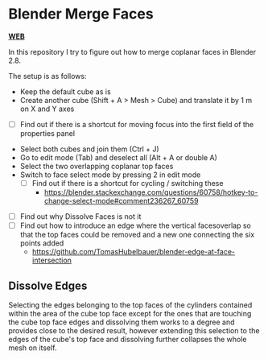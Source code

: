 # Blender Merge Faces

[**WEB**](https://tomashubelbauer.github.io/blender-merge-faces)

In this repository I try to figure out how to merge coplanar faces in Blender 2.8.

The setup is as follows:

- Keep the default cube as is
- Create another cube (Shift + A > Mesh > Cube) and translate it by 1 m on X and Y axes
- [ ] Find out if there is a shortcut for moving focus into the first field of the properties panel
- Select both cubes and join them (Ctrl + J)
- Go to edit mode (Tab) and deselect all (Alt + A or double A)
- Select the two overlapping coplanar top faces
- Switch to face select mode by pressing 2 in edit mode
  - [ ] Find out if there is a shortcut for cycling / switching these
    - https://blender.stackexchange.com/questions/60758/hotkey-to-change-select-mode#comment236267_60759
- [ ] Find out why Dissolve Faces is not it
- [ ] Find out how to introduce an edge where the vertical facesoverlap so that the top faces could be removed and a new one connecting the six points added
  - https://github.com/TomasHubelbauer/blender-edge-at-face-intersection

## Dissolve Edges

Selecting the edges belonging to the top faces of the cylinders contained within the area of the cube top face
except for the ones that are touching the cube top face edges and dissolving them works to a degree and provides
close to the desired result, however extending this selection to the edges of the cube's top face and dissolving
further collapses the whole mesh on itself.
